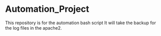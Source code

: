 # Automation_Project
This repository is for the automation bash script
It will take the backup for the log files in the apache2.

